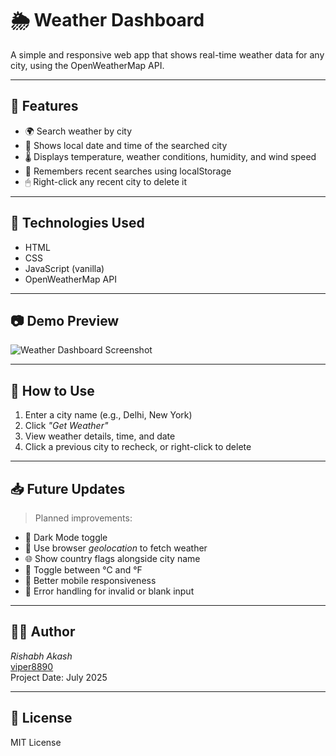 # 🌦 Weather Dashboard

A simple and responsive web app that shows real-time weather data for any city, using the OpenWeatherMap API.

---

## 🚀 Features

- 🌍 Search weather by city
- 📅 Shows local date and time of the searched city
- 🌡 Displays temperature, weather conditions, humidity, and wind speed
- 🔁 Remembers recent searches using localStorage
- 🖱 Right-click any recent city to delete it

---

## 🧪 Technologies Used

- HTML
- CSS
- JavaScript (vanilla)
- OpenWeatherMap API

---

## 📷 Demo Preview

![Weather Dashboard Screenshot](https://raw.githubusercontent.com/viper8890/assets-or-project-images/main/preview.png)

---

## 📌 How to Use

1. Enter a city name (e.g., Delhi, New York)
2. Click *"Get Weather"*
3. View weather details, time, and date
4. Click a previous city to recheck, or right-click to delete

---

## 📥 Future Updates

> Planned improvements:

- 🌙 Dark Mode toggle
- 📍 Use browser *geolocation* to fetch weather
- 🌐 Show country flags alongside city name
- 🔄 Toggle between °C and °F
- 📱 Better mobile responsiveness
- 🔧 Error handling for invalid or blank input

---

## 🧑‍💻 Author

*Rishabh Akash*  
[viper8890](https://github.com/viper8890)  
Project Date: July 2025

---

## 📃 License

MIT License
